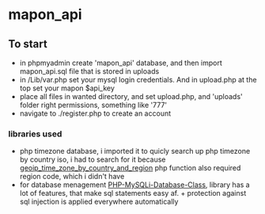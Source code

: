 # mapon_api
 
## To start
* in phpmyadmin create 'mapon_api' database, and then import mapon_api.sql file that is stored in uploads
* in /Lib/var.php set your mysql login credentials. And in upload.php at the top set your mapon $api_key
* place all files in wanted directory, and set upload.php, and 'uploads' folder right permissions, something like '777'
* navigate to ./register.php to create an account 

### libraries used
* php timezone database, i imported it to quicly search up php timezone by country iso, i had to search for it because [geoip_time_zone_by_country_and_region](https://www.php.net/manual/en/function.geoip-time-zone-by-country-and-region.php) php function also required region code, which i didn't have
* for database menagement [PHP-MySQLi-Database-Class](https://github.com/Skrazzo/mapon_api/edit/main/README.md), library has a lot of features, that make sql statements easy af. + protection against sql injection is applied everywhere automatically
